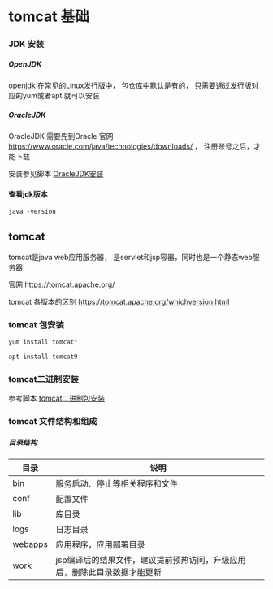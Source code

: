 # tomcat 基础

### JDK 安装

##### OpenJDK

openjdk 在常见的Linux发行版中， 包仓库中默认是有的， 只需要通过发行版对应的yum或者apt 就可以安装

##### OracleJDK

OracleJDK 需要先到Oracle 官网 https://www.oracle.com/java/technologies/downloads/ ， 注册账号之后，才能下载

安装参见脚本 [OracleJDK安装](./scripts/install_jdk.sh)

#### 查看jdk版本
`java -version`


## tomcat

tomcat是java web应用服务器， 是servlet和jsp容器，同时也是一个静态web服务器  

官网 https://tomcat.apache.org/


tomcat 各版本的区别   https://tomcat.apache.org/whichversion.html

### tomcat 包安装

```bash
yum install tomcat*

apt install tomcat9

```

### tomcat二进制安装

参考脚本 [tomcat二进制包安装](./scripts/install_tomcat.sh)




### tomcat 文件结构和组成

##### 目录结构

|目录|说明|
|--------|---------------------------------|
|bin    |服务启动、停止等相关程序和文件 |
|conf   |配置文件|
|lib    |库目录|
|logs   |日志目录|
|webapps|应用程序，应用部署目录|
|work   |jsp编译后的结果文件，建议提前预热访问，升级应用后，删除此目录数据才能更新|

